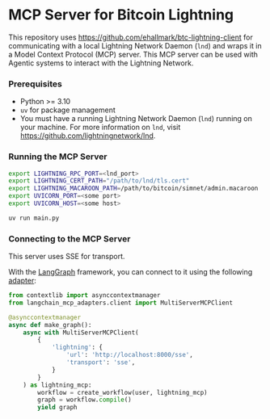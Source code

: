 # MCP Server for Bitcoin Lightning

This repository uses https://github.com/ehallmark/btc-lightning-client for communicating with a local Lightning Network Daemon (`lnd`) and wraps it in a Model Context Protocol (MCP) server. This MCP server can be used with Agentic systems to interact with the Lightning Network.



### Prerequisites

+ Python >= 3.10
+ `uv` for package management
+ You must have a running Lightning Network Daemon (`lnd`) running on your machine. For more information on `lnd`, visit https://github.com/lightningnetwork/lnd.

### Running the MCP Server

```bash
export LIGHTNING_RPC_PORT=<lnd_port>
export LIGHTNING_CERT_PATH="/path/to/lnd/tls.cert"
export LIGHTNING_MACAROON_PATH=/path/to/bitcoin/simnet/admin.macaroon
export UVICORN_PORT=<some port>
export UVICORN_HOST=<some host>

uv run main.py
```

### Connecting to the MCP Server

This server uses SSE for transport. 

With the [LangGraph](https://www.langchain.com/langgraph) framework, you can connect to it using the following [adapter](https://github.com/langchain-ai/langchain-mcp-adapters):

```python
from contextlib import asynccontextmanager
from langchain_mcp_adapters.client import MultiServerMCPClient

@asynccontextmanager
async def make_graph():
    async with MultiServerMCPClient(
        {
            'lightning': {
                'url': 'http://localhost:8000/sse',
                'transport': 'sse',
            }
        }
    ) as lightning_mcp:
        workflow = create_workflow(user, lightning_mcp)
        graph = workflow.compile()
        yield graph
```